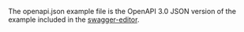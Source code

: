 The openapi.json example file is the OpenAPI 3.0 JSON version of the example included in the [swagger-editor](https://www.npmjs.com/package/swagger-editor).
